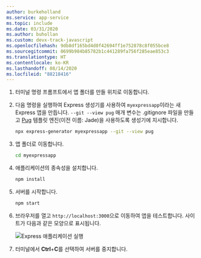 ```yaml
---
author: burkeholland
ms.service: app-service
ms.topic: include
ms.date: 03/31/2020
ms.author: buhollan
ms.custom: devx-track-javascript
ms.openlocfilehash: 9db8df165bd4d0f42694ff1e752878c8f055bce8
ms.sourcegitcommit: 0699b984b85782b1c441289fa756f285eae853c3
ms.translationtype: HT
ms.contentlocale: ko-KR
ms.lasthandoff: 08/14/2020
ms.locfileid: "88218416"
---
```

1. 터미널 명령 프롬프트에서 앱 폴더를 만들 위치로 이동합니다.

1. 다음 명령을 실행하여 Express 생성기를 사용하여 `myexpressapp`이라는 새 Express 앱을 만듭니다. `--git --view pug` 매개 변수는 .gitignore 파일을 만들고 [Pug](https://pugjs.org/api/getting-started.html) 템플릿 엔진(이전 이름: Jade)을 사용하도록 생성기에 지시합니다.

    ```bash
    npx express-generator myexpressapp --git --view pug
    ```

1. 앱 폴더로 이동합니다.

    ```bash
    cd myexpressapp
    ```

1. 애플리케이션의 종속성을 설치합니다.

    ```bash
    npm install
    ```

1. 서버를 시작합니다.

    ```bash
    npm start
    ```

1. 브라우저를 열고 `http://localhost:3000`으로 이동하여 앱을 테스트합니다. 사이트가 다음과 같은 모양으로 표시됩니다.

    ![Express 애플리케이션 실행](../media/deploy-azure/express.png)

1. 터미널에서 **Ctrl**+**C**를 선택하여 서버를 중지합니다.
 
